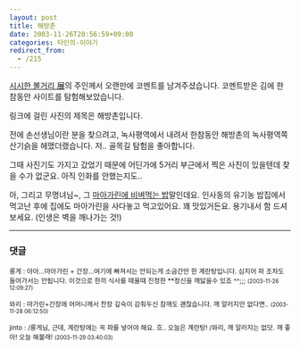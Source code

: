 ```yaml
---
layout: post
title: 해방촌
date: 2003-11-26T20:56:59+09:00
categories: 타인의-이야기
redirect_from:
  - /215
---
```


<a href="http://wiretire.com/zboard/view.php?id=namelessphoto&no=46" target=bb>시시한 볼거리 展</a>의 주인께서 오랜만에 코멘트를 남겨주셨습니다. 코멘트받은 김에 한참동안 사이트를 탐험해보았습니다.

링크에 걸린 사진의 제목은 해방촌입니다.

전에 손선생님이란 분을 찾으려고, 녹사평역에서 내려서 한참동안 해방촌의 녹사평역쪽 산기슭을 헤맸더랬습니다. 저.. 골목길 탐험을 좋아합니다.

그때 사진기도 가지고 갔었기 때문에 어딘가에 5거리 부근에서 찍은 사진이 있을텐데 찾을 수가 없군요. 아직 인화를 안했는지도..

아, 그리고 무명녀님~, 그 <a href="http://sisi.wiretire.com/pm/comments.php?id=76_0_1_0_C" target=bb>마아가린에 비벼먹는 밥</a>말인데요. 인사동의 유기농 밥집에서 먹고난 후에 집에도 마아가린을 사다놓고 먹고있어요. 꽤 맛있거든요. 용기내서 함 드셔보세요. (인생은 벽을 깨나가는 것!)

* * *

### 댓글



<!--- cmt:469 --->
<!--- mail: --->
<!--- parent:0 --->

<small>룽게 : 아아...마아가린 + 간장...여기에 빠져서는 안되는게 소금간만 한 계란탕입니다. 심지어 파 조차도 들어가서는 안됩니다. 이것으로 한끼 식사를 때울때 진정한 **정신을 깨닳을수 있죠 ^^;;; <small>(2003-11-26 12:09:27)</small></small>


<!--- cmt:470 --->
<!--- mail: --->
<!--- parent:0 --->

<small>와리 : 마가린+간장에 어머니께서 찬장 깊숙이 감춰두신 참깨도 괜찮습니다. 깨 알러지만 없다면.. <small>(2003-11-28 06:12:50)</small></small>


<!--- cmt:471 --->
<!--- mail: --->
<!--- parent:0 --->

<small>jinto : /룽게님, 근데, 계란탕에는 꼭 파를 넣어야 해요. 흐.. 오늘은 계란탕! /와리, 깨 알러지는 없닷. 깨 좋아! 오늘 해볼래! <small>(2003-11-29 03:40:03)</small></small>

